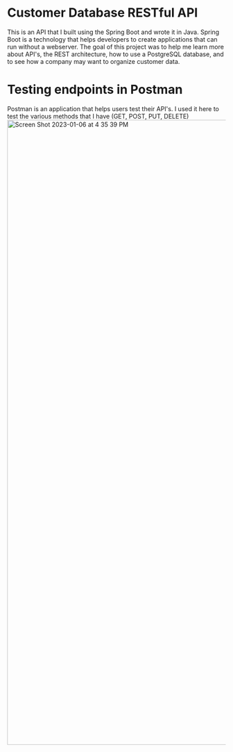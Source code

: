 # Customer Database RESTful API
This is an API that I built using the Spring Boot and wrote it in Java. Spring Boot is a technology that helps developers to create applications that can run without a webserver. The goal of this project was to help me learn more about API's, the REST architecture, how to use a PostgreSQL database, and to see how a company may want to organize customer data.


# Testing endpoints in Postman
Postman is an application that helps users test their API's. I used it here to test the various methods that I have (GET, POST, PUT, DELETE)
<img width="1440" alt="Screen Shot 2023-01-06 at 4 35 39 PM" src="https://user-images.githubusercontent.com/46404712/211104802-ca8482f9-2a2d-4eb9-a2d5-1fbac5619499.png">
